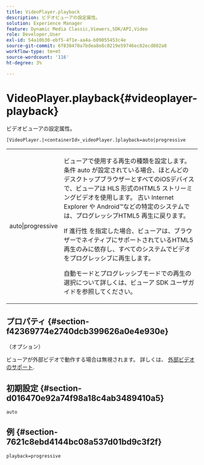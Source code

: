 ```yaml
---
title: VideoPlayer.playback
description: ビデオビューアの設定属性。
solution: Experience Manager
feature: Dynamic Media Classic,Viewers,SDK/API,Video
role: Developer,User
exl-id: 54a10b30-ebf5-4f1e-aa4a-b09055453c4e
source-git-commit: 6f838470a7bdea8e8c0219e59746ec82ecd802a8
workflow-type: tm+mt
source-wordcount: '116'
ht-degree: 3%

---
```


# VideoPlayer.playback{#videoplayer-playback}

ビデオビューアの設定属性。

`[VideoPlayer.|<containerId>_videoPlayer.]playback=auto|progressive`

<table id="table_C616483932C2482CA9794DDD7313FD7C"> 
 <tbody> 
  <tr> 
   <td colname="col1"> <p> <span class="codeph"> auto|progressive</span> </p> </td> 
   <td colname="col2"> <p> ビューアで使用する再生の種類を設定します。 条件 <span class="codeph"> auto</span> が設定されている場合、ほとんどのデスクトップブラウザーとすべてのiOSデバイスで、ビューアは HLS 形式のHTML5 ストリーミングビデオを使用します。 古い Internet Explorer や Android™などの特定のシステムでは、プログレッシブHTML5 再生に戻ります。 </p> <p>If <span class="codeph"> 進行性</span> を指定した場合、ビューアは、ブラウザーでネイティブにサポートされているHTML5 再生のみに依存し、すべてのシステムでビデオをプログレッシブに再生します。 </p> <p>自動モードとプログレッシブモードでの再生の選択について詳しくは、ビューア SDK ユーザガイドを参照してください。 </p> </td> 
  </tr> 
 </tbody> 
</table>

## プロパティ {#section-f42369774e2740dcb399626a0e4e930e}

（オプション）

ビューアが外部ビデオで動作する場合は無視されます。 詳しくは、 [外部ビデオのサポート](../../../c-html5-s7-aem-asset-viewers/c-html5-video-reference/r-html5-video-viewer-20-external-video-support.md#concept-22c67fee43274a29b28ee16770b1b1f3).

## 初期設定 {#section-d016470e92a74f98a18c4ab3489410a5}

`auto`

## 例 {#section-7621c8ebd4144bc08a537d01bd9c3f2f}

```
playback=progressive
```
